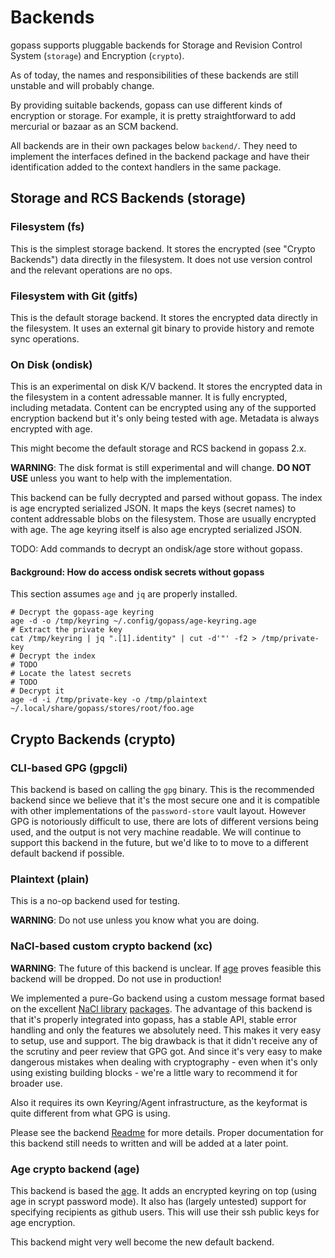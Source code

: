 # Backends

gopass supports pluggable backends for Storage and Revision Control System (`storage`) and Encryption (`crypto`).

As of today, the names and responsibilities of these backends are still unstable and will probably change.

By providing suitable backends, gopass can use different kinds of encryption or storage.
For example, it is pretty straightforward to add mercurial or bazaar as an SCM backend.

All backends are in their own packages below `backend/`. They need to implement the
interfaces defined in the backend package and have their identification added to
the context handlers in the same package.

## Storage and RCS Backends (storage)

### Filesystem (fs)

This is the simplest storage backend. It stores the encrypted (see "Crypto Backends") data directly in the filesystem. It does not use version control and the relevant operations are no ops.

### Filesystem with Git (gitfs)

This is the default storage backend. It stores the encrypted data directly in the
filesystem. It uses an external git binary to provide history and remote sync
operations.

### On Disk (ondisk)

This is an experimental on disk K/V backend. It stores the encrypted data in the
filesystem in a content adressable manner. It is fully encrypted, including
metadata. Content can be encrypted using any of the supported encryption
backend but it's only being tested with age. Metadata is always encrypted with
age.

This might become the default storage and RCS backend in gopass 2.x.

**WARNING**: The disk format is still experimental and will change. **DO NOT USE** unless you want to help with the implementation.

This backend can be fully decrypted and parsed without gopass. The index is
age encrypted serialized JSON. It maps the keys (secret names) to content
addressable blobs on the filesystem. Those are usually encrypted with age.
The age keyring itself is also age encrypted serialized JSON.

TODO: Add commands to decrypt an ondisk/age store without gopass.

#### Background: How do access ondisk secrets without gopass

This section assumes `age` and `jq` are properly installed.

```
# Decrypt the gopass-age keyring
age -d -o /tmp/keyring ~/.config/gopass/age-keyring.age
# Extract the private key
cat /tmp/keyring | jq ".[1].identity" | cut -d'"' -f2 > /tmp/private-key
# Decrypt the index
# TODO
# Locate the latest secrets
# TODO
# Decrypt it
age -d -i /tmp/private-key -o /tmp/plaintext ~/.local/share/gopass/stores/root/foo.age
```

## Crypto Backends (crypto)

### CLI-based GPG (gpgcli)

This backend is based on calling the `gpg` binary. This is the recommended backend
since we believe that it's the most secure one and it is compatible with
other implementations of the `password-store` vault layout. However GPG is notoriously
difficult to use, there are lots of different versions being used, and the
output is not very machine readable. We will continue to support this backend
in the future, but we'd like to to move to a different default backend if possible.

### Plaintext (plain)

This is a no-op backend used for testing.

**WARNING**: Do not use unless you know what you are doing.

### NaCl-based custom crypto backend (xc)

**WARNING**: The future of this backend is unclear. If [age](https://github.com/FiloSottile/age) proves feasible this backend will be dropped. Do not use in production!

We implemented a pure-Go backend using a custom message format based on the excellent
[NaCl library](https://nacl.cr.yp.to/) [packages](https://godoc.org/golang.org/x/crypto/nacl).
The advantage of this backend is that it's properly integrated into gopass, has a stable API,
stable error handling and only the features we absolutely need. This makes it
very easy to setup, use and support. The big drawback is that it didn't receive
any of the scrutiny and peer review that GPG got. And since it's very easy to
make dangerous mistakes when dealing with cryptography - even when it's only
using existing building blocks - we're a little wary to recommend it for broader use.

Also it requires its own Keyring/Agent infrastructure, as the keyformat is quite
different from what GPG is using.

Please see the backend [Readme](https://github.com/gopasspw/gopass/blob/master/internal/backend/crypto/xc/README.md) for more details. Proper documentation for this
backend still needs to written and will be added at a later point.

### Age crypto backend (age)

This backend is based the [age](https://github.com/FiloSottile/age). It adds an
encrypted keyring on top (using age in scrypt password mode). It also has
(largely untested) support for specifying recipients as github users. This will
use their ssh public keys for age encryption.

This backend might very well become the new default backend.

